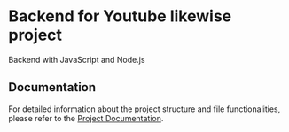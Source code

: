 # Backend for Youtube likewise project

Backend with JavaScript and Node.js

## Documentation

For detailed information about the project structure and file functionalities, please refer to the [Project Documentation](./docs/documentation.md).
